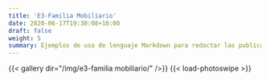```yaml
---
title: 'E3-Familia Mobiliario'
date: 2020-06-17T19:30:08+10:00
draft: false
weight: 5
summary: Ejemplos de uso de lenguaje Markdown para redactar las publicaciones.
---
```



{{< gallery dir="/img/e3-familia mobiliario/" />}} {{< load-photoswipe >}}